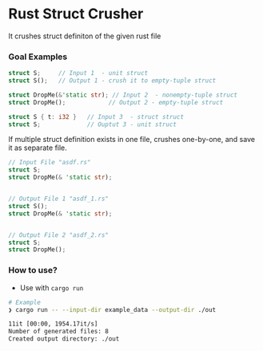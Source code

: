 # Rust Struct Crusher

It crushes struct definiton of the given rust file

### Goal Examples
```Rust
struct S;     // Input 1  - unit struct
struct S();   // Output 1 - crush it to empty-tuple struct

struct DropMe(&'static str); // Input 2  - nonempty-tuple struct
struct DropMe();            // Output 2 - empty-tuple struct

struct S { t: i32 }   // Input 3  - struct struct
struct S;             // Ouptut 3 - unit struct
```

If multiple struct definition exists in one file, crushes one-by-one, and save it as separate file.

```Rust
// Input File "asdf.rs"
struct S;
struct DropMe(& 'static str);


// Output File 1 "asdf_1.rs"
struct S();
struct DropMe(& 'static str);


// Output File 2 "asdf_2.rs"
struct S;
struct DropMe();
```

### How to use?
- Use with `cargo run`
```Bash
# Example
❯ cargo run -- --input-dir example_data --output-dir ./out

11it [00:00, 1954.17it/s]
Number of generated files: 8
Created output directory: ./out
```
